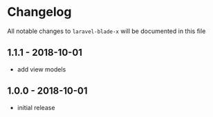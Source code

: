 # Changelog

All notable changes to `laravel-blade-x` will be documented in this file

## 1.1.1 - 2018-10-01

- add view models

## 1.0.0 - 2018-10-01

- initial release
